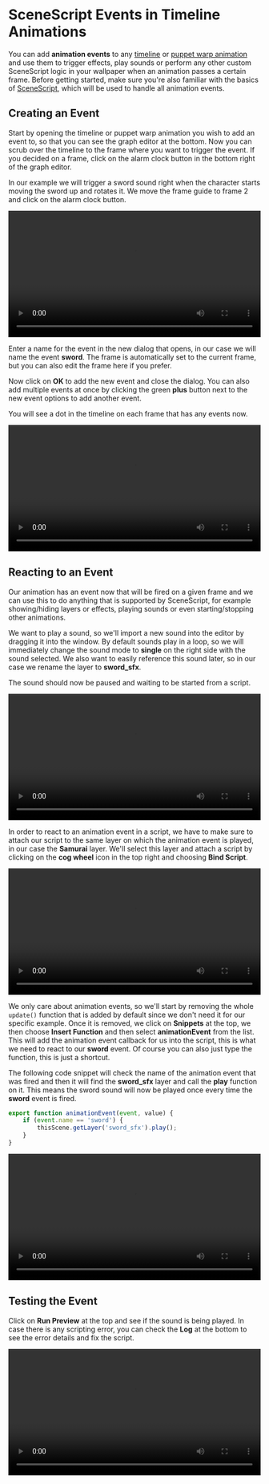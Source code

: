 # SceneScript Events in Timeline Animations

You can add **animation events** to any [timeline](/scene/timeline/introduction) or [puppet warp animation](/scene/puppet-warp/introduction) and use them to trigger effects, play sounds or perform any other custom SceneScript logic in your wallpaper when an animation passes a certain frame. Before getting started, make sure you're also familiar with the basics of [SceneScript](/scene/scenescript/introduction.md), which will be used to handle all animation events.

## Creating an Event

Start by opening the timeline or puppet warp animation you wish to add an event to, so that you can see the graph editor at the bottom. Now you can scrub over the timeline to the frame where you want to trigger the event. If you decided on a frame, click on the alarm clock button in the bottom right of the graph editor.

In our example we will trigger a sword sound right when the character starts moving the sword up and rotates it. We move the frame guide to frame 2 and click on the alarm clock button.

<video width="100%" controls>
  <source src="/videos/timeline_animationevents_open_dialog.mp4" type="video/mp4">
  Your browser does not support the video tag.
</video>


Enter a name for the event in the new dialog that opens, in our case we will name the event **sword**. The frame is automatically set to the current frame, but you can also edit the frame here if you prefer.

Now click on **OK** to add the new event and close the dialog. You can also add multiple events at once by clicking the green **plus** button next to the new event options to add another event.

You will see a dot in the timeline on each frame that has any events now.

<video width="100%" controls>
  <source src="/videos/timeline_animationevents_add_event.mp4" type="video/mp4">
  Your browser does not support the video tag.
</video>


## Reacting to an Event

Our animation has an event now that will be fired on a given frame and we can use this to do anything that is supported by SceneScript, for example showing/hiding layers or effects, playing sounds or even starting/stopping other animations.

We want to play a sound, so we'll import a new sound into the editor by dragging it into the window. By default sounds play in a loop, so we will immediately change the sound mode to **single** on the right side with the sound selected. We also want to easily reference this sound later, so in our case we rename the layer to **sword_sfx**.

The sound should now be paused and waiting to be started from a script.

<video width="100%" controls>
  <source src="/videos/timeline_animationevents_import_sound.mp4" type="video/mp4">
  Your browser does not support the video tag.
</video>

In order to react to an animation event in a script, we have to make sure to attach our script to the same layer on which the animation event is played, in our case the **Samurai** layer. We'll select this layer and attach a script by clicking on the **cog wheel** icon in the top right and choosing **Bind Script**.

<video width="100%" controls>
  <source src="/videos/timeline_animationevents_add_script.mp4" type="video/mp4">
  Your browser does not support the video tag.
</video>


We only care about animation events, so we'll start by removing the whole `update()` function that is added by default since we don't need it for our specific example. Once it is removed, we click on **Snippets** at the top, we then choose **Insert Function** and then select **animationEvent** from the list. This will add the animation event callback for us into the script, this is what we need to react to our **sword** event. Of course you can also just type the function, this is just a shortcut.

The following code snippet will check the name of the animation event that was fired and then it will find the **sword_sfx** layer and call the **play** function on it. This means the sword sound will now be played once every time the **sword** event is fired.

```js
export function animationEvent(event, value) {
	if (event.name == 'sword') {
		thisScene.getLayer('sword_sfx').play();
	}
}
```

<video width="100%" controls>
  <source src="/videos/timeline_animationevents_edit_script.mp4" type="video/mp4">
  Your browser does not support the video tag.
</video>


## Testing the Event

Click on **Run Preview** at the top and see if the sound is being played. In case there is any scripting error, you can check the **Log** at the bottom to see the error details and fix the script.

<video width="100%" controls>
  <source src="/videos/timeline_animationevents_complete.mp4" type="video/mp4">
  Your browser does not support the video tag.
</video>
